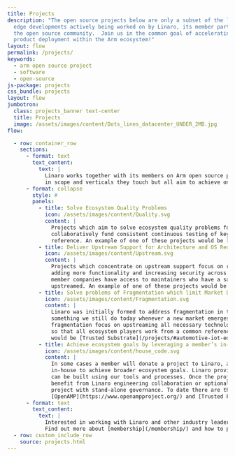 ```yaml
---
title: Projects
description: "The open source projects below are only a subset of the leading
  edge developments actively being worked on by Linaro, its member partners, and
  the open source community.  Join us in the common goal of accelerating your
  product deployment within the Arm ecosystem!"
layout: flow
permalink: /projects/
keywords:
  - arm open source project
  - software
  - open-source
js-package: projects
css_bundle: projects
layout: flow
jumbotron:
  class: projects_banner text-center
  title: Projects
  image: /assets/images/content/Dots_lines_datacenter_UNDER_2MB.jpg
flow:

  - row: container_row
    sections:
      - format: text
        text_content:
          text: |
            Linaro works together with its members on Arm open source projects. These projects may vary
            in scope and verticals they touch but all aim to achieve one (or several) of the following goals:
      - format: collapse
        style: #
        panels:
          - title: Solve Ecosystem Quality Problems
            icon: /assets/images/content/Quality.svg
            content: |
              Projects which aim to solve ecosystem quality problems focus primarily on testing. Here stakeholders
              collaboratively fund consistent continuous testing of key configurations to make upstream the quality
              reference. An example of one of these projects would be [Linux Kernel Quality](/projects/#core-technologies_LKQ).
          - title: Deliver Upstream Support for Architecture and OS Requirements
            icon: /assets/images/content/Upstream.svg
            content: |
              Projects which concentrate on upstream support focus on regression testing, improving technology by
              adding more functionality and increasing security across the ecosystem. Through these projects,
              member companies have access to maintainers who have a say in what does or does not get
              upstreamed. An example of one of these projects would be [Upstream Maintainership](/projects/#core-technologies_UM).
          - title: Solve problems of Fragmentation which limit Market Deployment
            icon: /assets/images/content/Fragmentation.svg
            content: |
              Linaro was initially formed to address fragmentation in the Arm software ecosystem and this is
              something we still do today whenever a new market emerges. The projects which address
              fragmentation focus on upstreaming all necessary technologies across multiple open source projects
              so that all ecosystem players work from a common reference. An example of one of these projects
              would be [Trusted Substrate](/projects/#automotive-iot-edge-devices_TS) which aims to bring standardization to edge device firmware.
          - title: Achieve ecosystem goals by leveraging a member’s in-house codebase
            icon: /assets/images/content/house_code.svg
            content: |
              In some cases a member will donate a project to Linaro, allowing us to leverage a codebase developed
              in-house to achieve broader ecosystem goals. Linaro provides a neutral platform where collaboration
              can be built using our tools and processes. Once the project is up and running it can continue to
              benefit from Linaro engineering collaboration or optionally evolve into a Linaro Community Project, a
              project with stand-alone governance. To date there are three Linaro Community Projects - [MCUboot](https://www.mcuboot.com/index.html),
              [OpenAMP](https://www.openampproject.org/) and [Trusted Firmware](https://www.trustedfirmware.org/).
      - format: text
        text_content:
          text: |
            Interested in working with Linaro and other industry leaders on Arm open source projects?
            Find out more about [membership](/membership/) and how to participate here.
  - row: custom_include_row
    source: projects.html
---
```

